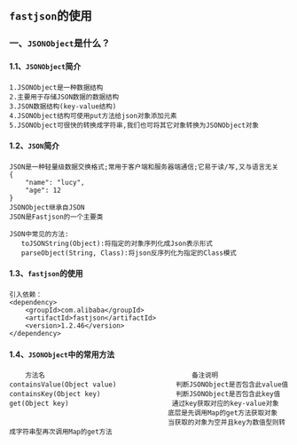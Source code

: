## `fastjson`的使用

### 一、`JSONObject`是什么？

#### 1.1、`JSONObject`简介

```
1.JSONObject是一种数据结构
2.主要用于存储JSON数据的数据结构
3.JSON数据结构(key-value结构)
4.JSONObject结构可使用put方法给json对象添加元素
5.JSONObject可很快的转换成字符串,我们也可将其它对象转换为JSONObject对象 
```

#### 1.2、`JSON`简介

```
JSON是一种轻量级数据交换格式;常用于客户端和服务器端通信;它易于读/写,又与语言无关
{
	"name": "lucy",
	"age": 12
}
JSONObject继承自JSON
JSON是Fastjson的一个主要类

JSON中常见的方法:
   toJSONString(Object):将指定的对象序列化成Json表示形式
   parseObject(String, Class):将json反序列化为指定的Class模式
```

#### 1.3、`fastjson`的使用

```
引入依赖：
<dependency>
    <groupId>com.alibaba</groupId>
    <artifactId>fastjson</artifactId>
    <version>1.2.46</version>
</dependency> 
```

#### 1.4、`JSONObject`中的常用方法

```
	方法名										备注说明
containsValue(Object value)				  判断JSONObject是否包含此value值
containsKey(Object key)					  判断JSONObject是否包含此key值
get(Object key)							 通过key获取对应的key-value对象
										底层是先调用Map的get方法获取对象
										当获取的对象为空并且key为数值型则转成字符串型再次调用Map的get方法
```

